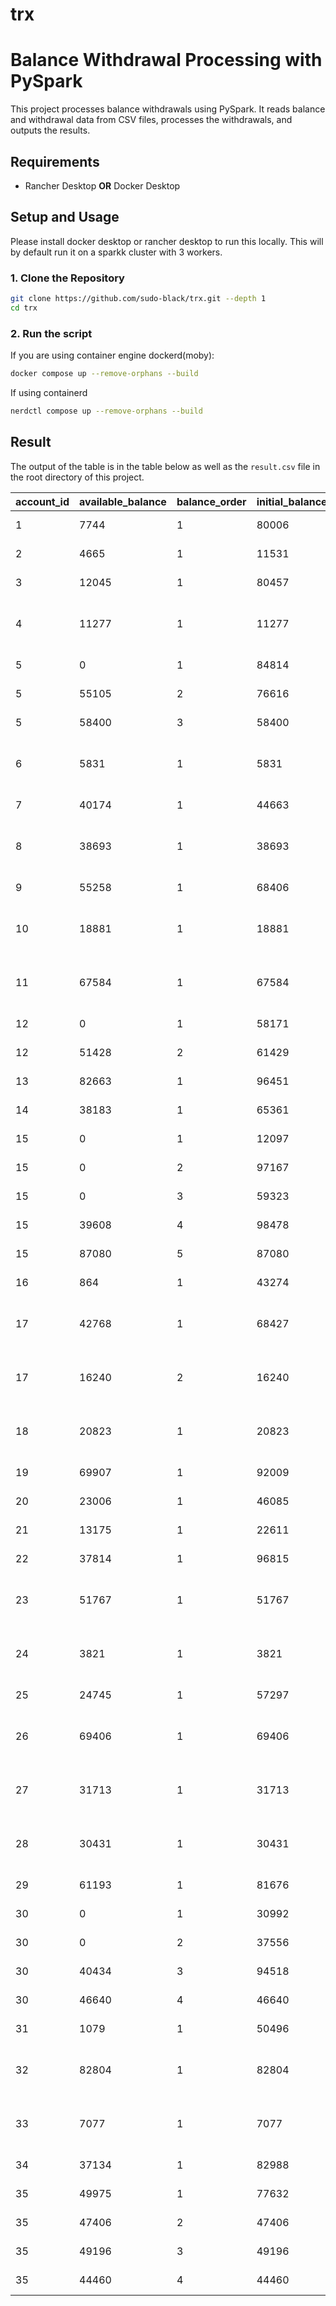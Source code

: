 # trx

# Balance Withdrawal Processing with PySpark

This project processes balance withdrawals using PySpark. It reads balance and withdrawal data from CSV files, processes the withdrawals, and outputs the results.

## Requirements
- Rancher Desktop **OR** Docker Desktop

## Setup and Usage
Please install docker desktop or rancher desktop to run this locally. This will by default run it on a sparkk cluster with 3 workers.

### 1. Clone the Repository

```sh
git clone https://github.com/sudo-black/trx.git --depth 1
cd trx
```

### 2. Run the script
If you are using container engine dockerd(moby):
```sh
docker compose up --remove-orphans --build
```

If using containerd
```sh
nerdctl compose up --remove-orphans --build
```

## Result
The output of the table is in the table below as well as the `result.csv` file in the root directory of this project.

| account_id | available_balance | balance_order | initial_balance | status          | validation_result                          |
|------------|-------------------|---------------|-----------------|-----------------|-------------------------------------------|
| 1          | 7744              | 1             | 80006           | ACTIVE          | WITHDRAW SUCCESS                           |
| 2          | 4665              | 1             | 11531           | ACTIVE          | WITHDRAW SUCCESS                           |
| 3          | 12045             | 1             | 80457           | ACTIVE          | WITHDRAW SUCCESS                           |
| 4          | 11277             | 1             | 11277           | ACTIVE          | WITHDRAW FAILED: Insufficient total balance|
| 5          | 0                 | 1             | 84814           | BALANCE WITHDREW | WITHDRAW SUCCESS                           |
| 5          | 55105             | 2             | 76616           | ACTIVE          | WITHDRAW SUCCESS                           |
| 5          | 58400             | 3             | 58400           | ACTIVE          | WITHDRAW SUCCESS                           |
| 6          | 5831              | 1             | 5831            | ACTIVE          | WITHDRAW FAILED: Insufficient total balance|
| 7          | 40174             | 1             | 44663           | ACTIVE          | WITHDRAW SUCCESS                           |
| 8          | 38693             | 1             | 38693           | ACTIVE          | WITHDRAW FAILED: Insufficient total balance|
| 9          | 55258             | 1             | 68406           | ACTIVE          | WITHDRAW SUCCESS                           |
| 10         | 18881             | 1             | 18881           | ACTIVE          | WITHDRAW FAILED: Insufficient total balance|
| 11         | 67584             | 1             | 67584           | ACTIVE          | WITHDRAW FAILED: Insufficient total balance|
| 12         | 0                 | 1             | 58171           | BALANCE WITHDREW | WITHDRAW SUCCESS                           |
| 12         | 51428             | 2             | 61429           | ACTIVE          | WITHDRAW SUCCESS                           |
| 13         | 82663             | 1             | 96451           | ACTIVE          | WITHDRAW SUCCESS                           |
| 14         | 38183             | 1             | 65361           | ACTIVE          | WITHDRAW SUCCESS                           |
| 15         | 0                 | 1             | 12097           | BALANCE WITHDREW | WITHDRAW SUCCESS                           |
| 15         | 0                 | 2             | 97167           | BALANCE WITHDREW | WITHDRAW SUCCESS                           |
| 15         | 0                 | 3             | 59323           | BALANCE WITHDREW | WITHDRAW SUCCESS                           |
| 15         | 39608             | 4             | 98478           | ACTIVE          | WITHDRAW SUCCESS                           |
| 15         | 87080             | 5             | 87080           | ACTIVE          | WITHDRAW SUCCESS                           |
| 16         | 864               | 1             | 43274           | ACTIVE          | WITHDRAW SUCCESS                           |
| 17         | 42768             | 1             | 68427           | ACTIVE          | WITHDRAW FAILED: Insufficient total balance|
| 17         | 16240             | 2             | 16240           | ACTIVE          | WITHDRAW FAILED: Insufficient total balance|
| 18         | 20823             | 1             | 20823           | ACTIVE          | WITHDRAW FAILED: Insufficient total balance|
| 19         | 69907             | 1             | 92009           | ACTIVE          | WITHDRAW SUCCESS                           |
| 20         | 23006             | 1             | 46085           | ACTIVE          | WITHDRAW SUCCESS                           |
| 21         | 13175             | 1             | 22611           | ACTIVE          | WITHDRAW SUCCESS                           |
| 22         | 37814             | 1             | 96815           | ACTIVE          | WITHDRAW SUCCESS                           |
| 23         | 51767             | 1             | 51767           | ACTIVE          | WITHDRAW FAILED: Insufficient total balance|
| 24         | 3821              | 1             | 3821            | ACTIVE          | WITHDRAW FAILED: Insufficient total balance|
| 25         | 24745             | 1             | 57297           | ACTIVE          | WITHDRAW SUCCESS                           |
| 26         | 69406             | 1             | 69406           | ACTIVE          | WITHDRAW FAILED: Insufficient total balance|
| 27         | 31713             | 1             | 31713           | ACTIVE          | WITHDRAW FAILED: Insufficient total balance|
| 28         | 30431             | 1             | 30431           | ACTIVE          | WITHDRAW FAILED: Insufficient total balance|
| 29         | 61193             | 1             | 81676           | ACTIVE          | WITHDRAW SUCCESS                           |
| 30         | 0                 | 1             | 30992           | BALANCE WITHDREW | WITHDRAW SUCCESS                           |
| 30         | 0                 | 2             | 37556           | BALANCE WITHDREW | WITHDRAW SUCCESS                           |
| 30         | 40434             | 3             | 94518           | ACTIVE          | WITHDRAW SUCCESS                           |
| 30         | 46640             | 4             | 46640           | ACTIVE          | WITHDRAW SUCCESS                           |
| 31         | 1079              | 1             | 50496           | ACTIVE          | WITHDRAW SUCCESS                           |
| 32         | 82804             | 1             | 82804           | ACTIVE          | WITHDRAW FAILED: Insufficient total balance|
| 33         | 7077              | 1             | 7077            | ACTIVE          | WITHDRAW FAILED: Insufficient total balance|
| 34         | 37134             | 1             | 82988           | ACTIVE          | WITHDRAW SUCCESS                           |
| 35         | 49975             | 1             | 77632           | ACTIVE          | WITHDRAW SUCCESS                           |
| 35         | 47406             | 2             | 47406           | ACTIVE          | WITHDRAW SUCCESS                           |
| 35         | 49196             | 3             | 49196           | ACTIVE          | WITHDRAW SUCCESS                           |
| 35         | 44460             | 4             | 44460           | ACTIVE          | WITHDRAW SUCCESS                           |
